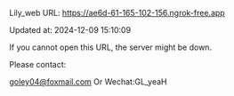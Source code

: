 Lily_web URL: https://ae6d-61-165-102-156.ngrok-free.app

Updated at: 2024-12-09 15:10:09

If you cannot open this URL, the server might be down.

Please contact: 

goley04@foxmail.com Or Wechat:GL_yeaH
